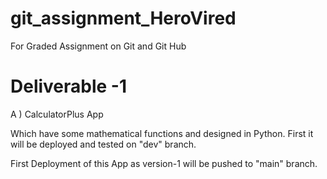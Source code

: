 # git_assignment_HeroVired
For Graded Assignment on Git and Git Hub

# Deliverable -1 

A ) CalculatorPlus App 

Which have some mathematical functions and designed in Python.
First it will be deployed and tested on "dev" branch.

First Deployment of this App as version-1 will be pushed to "main" branch.



